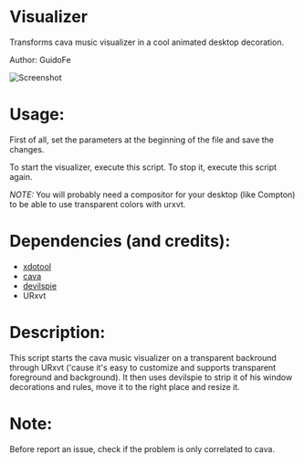 # Visualizer

Transforms cava music visualizer in a cool animated desktop decoration.

Author: GuidoFe

![Screenshot](https://i.imgur.com/00M3lBQ.png)

# Usage:
 First of all, set the parameters at the beginning of the file and save the changes. 
 
 To start the visualizer, execute this script. To stop it, execute this script again.

 *NOTE:* You will probably need a compositor for your desktop (like Compton) to be able to use transparent colors with urxvt.

# Dependencies (and credits): 
- [xdotool](https://github.com/jordansissel/xdotool)
- [cava](https://github.com/karlstav/cava)
- [devilspie](https://github.com/plaes/devilspie)
- URxvt

# Description:

This script starts the cava music visualizer on a transparent backround through URxvt
('cause it's easy to customize and supports transparent foreground and background). It
then uses devilspie to strip it of his window decorations and rules, move it to the 
right place and resize it.

# Note:

Before report an issue, check if the problem is only correlated to cava.
